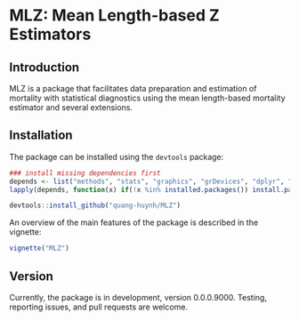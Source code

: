 # MLZ: Mean Length-based Z Estimators

## Introduction
MLZ is a package that facilitates data preparation and estimation of mortality with statistical diagnostics using the mean length-based mortality estimator and several extensions.

## Installation
The package can be installed using the `devtools` package:

```r
### install missing dependencies first
depends <- list("methods", "stats", "graphics", "grDevices", "dplyr", "gplots", "ggplot2", "reshape2", "numDeriv", "parallel", "msm", "Rcpp", "RcppArmadillo")
lapply(depends, function(x) if(!x %in% installed.packages()) install.packages(x))

devtools::install_github("quang-huynh/MLZ")
```

An overview of the main features of the package is described in the vignette:
```r
vignette("MLZ")
```

## Version
Currently, the package is in development, version 0.0.0.9000. Testing, reporting issues, and pull requests are welcome.
